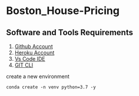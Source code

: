 # Boston_House-Pricing

## Software and Tools Requirements

1. [Github Account](www.github.com)
2. [Heroku Account](www.heroku.com)
3. [Vs Code IDE](https://code.visualstudio.com/)
4. [GIT CLI](https://git-scm.com/)

create a new environment

```
conda create -n venv python=3.7 -y
```
